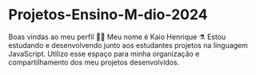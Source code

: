 # Projetos-Ensino-M-dio-2024
Boas vindas ao meu perfil 💙💙
Meu nome é Kaio Henrique ⚗️
Estou estudando e desenvolvendo junto aos estudantes projetos na linguagem JavaScript.
Utilizo esse espaço para minha organização e compartilhamento dos meu projetos desenvolvidos.
